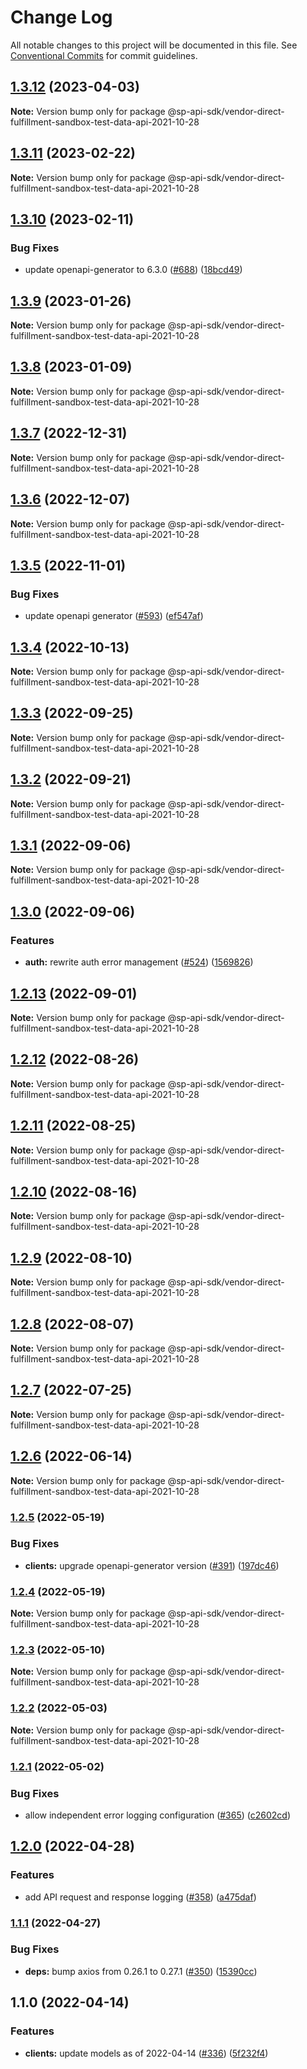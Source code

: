 # Change Log

All notable changes to this project will be documented in this file.
See [Conventional Commits](https://conventionalcommits.org) for commit guidelines.

## [1.3.12](https://github.com/bizon/selling-partner-api-sdk/compare/@sp-api-sdk/vendor-direct-fulfillment-sandbox-test-data-api-2021-10-28@1.3.11...@sp-api-sdk/vendor-direct-fulfillment-sandbox-test-data-api-2021-10-28@1.3.12) (2023-04-03)

**Note:** Version bump only for package @sp-api-sdk/vendor-direct-fulfillment-sandbox-test-data-api-2021-10-28

## [1.3.11](https://github.com/bizon/selling-partner-api-sdk/compare/@sp-api-sdk/vendor-direct-fulfillment-sandbox-test-data-api-2021-10-28@1.3.10...@sp-api-sdk/vendor-direct-fulfillment-sandbox-test-data-api-2021-10-28@1.3.11) (2023-02-22)

**Note:** Version bump only for package @sp-api-sdk/vendor-direct-fulfillment-sandbox-test-data-api-2021-10-28

## [1.3.10](https://github.com/bizon/selling-partner-api-sdk/compare/@sp-api-sdk/vendor-direct-fulfillment-sandbox-test-data-api-2021-10-28@1.3.9...@sp-api-sdk/vendor-direct-fulfillment-sandbox-test-data-api-2021-10-28@1.3.10) (2023-02-11)

### Bug Fixes

* update openapi-generator to 6.3.0 ([#688](https://github.com/bizon/selling-partner-api-sdk/issues/688)) ([18bcd49](https://github.com/bizon/selling-partner-api-sdk/commit/18bcd493bd977b8b6b7e98358420f08574fef0ac))

## [1.3.9](https://github.com/bizon/selling-partner-api-sdk/compare/@sp-api-sdk/vendor-direct-fulfillment-sandbox-test-data-api-2021-10-28@1.3.8...@sp-api-sdk/vendor-direct-fulfillment-sandbox-test-data-api-2021-10-28@1.3.9) (2023-01-26)

**Note:** Version bump only for package @sp-api-sdk/vendor-direct-fulfillment-sandbox-test-data-api-2021-10-28

## [1.3.8](https://github.com/bizon/selling-partner-api-sdk/compare/@sp-api-sdk/vendor-direct-fulfillment-sandbox-test-data-api-2021-10-28@1.3.7...@sp-api-sdk/vendor-direct-fulfillment-sandbox-test-data-api-2021-10-28@1.3.8) (2023-01-09)

**Note:** Version bump only for package @sp-api-sdk/vendor-direct-fulfillment-sandbox-test-data-api-2021-10-28

## [1.3.7](https://github.com/bizon/selling-partner-api-sdk/compare/@sp-api-sdk/vendor-direct-fulfillment-sandbox-test-data-api-2021-10-28@1.3.6...@sp-api-sdk/vendor-direct-fulfillment-sandbox-test-data-api-2021-10-28@1.3.7) (2022-12-31)

**Note:** Version bump only for package @sp-api-sdk/vendor-direct-fulfillment-sandbox-test-data-api-2021-10-28

## [1.3.6](https://github.com/bizon/selling-partner-api-sdk/compare/@sp-api-sdk/vendor-direct-fulfillment-sandbox-test-data-api-2021-10-28@1.3.5...@sp-api-sdk/vendor-direct-fulfillment-sandbox-test-data-api-2021-10-28@1.3.6) (2022-12-07)

**Note:** Version bump only for package @sp-api-sdk/vendor-direct-fulfillment-sandbox-test-data-api-2021-10-28

## [1.3.5](https://github.com/bizon/selling-partner-api-sdk/compare/@sp-api-sdk/vendor-direct-fulfillment-sandbox-test-data-api-2021-10-28@1.3.4...@sp-api-sdk/vendor-direct-fulfillment-sandbox-test-data-api-2021-10-28@1.3.5) (2022-11-01)

### Bug Fixes

* update openapi generator ([#593](https://github.com/bizon/selling-partner-api-sdk/issues/593)) ([ef547af](https://github.com/bizon/selling-partner-api-sdk/commit/ef547af41f13d8bf9861fe5b4d5574d6daa13fa4))

## [1.3.4](https://github.com/bizon/selling-partner-api-sdk/compare/@sp-api-sdk/vendor-direct-fulfillment-sandbox-test-data-api-2021-10-28@1.3.3...@sp-api-sdk/vendor-direct-fulfillment-sandbox-test-data-api-2021-10-28@1.3.4) (2022-10-13)

**Note:** Version bump only for package @sp-api-sdk/vendor-direct-fulfillment-sandbox-test-data-api-2021-10-28

## [1.3.3](https://github.com/bizon/selling-partner-api-sdk/compare/@sp-api-sdk/vendor-direct-fulfillment-sandbox-test-data-api-2021-10-28@1.3.2...@sp-api-sdk/vendor-direct-fulfillment-sandbox-test-data-api-2021-10-28@1.3.3) (2022-09-25)

**Note:** Version bump only for package @sp-api-sdk/vendor-direct-fulfillment-sandbox-test-data-api-2021-10-28

## [1.3.2](https://github.com/bizon/selling-partner-api-sdk/compare/@sp-api-sdk/vendor-direct-fulfillment-sandbox-test-data-api-2021-10-28@1.3.1...@sp-api-sdk/vendor-direct-fulfillment-sandbox-test-data-api-2021-10-28@1.3.2) (2022-09-21)

**Note:** Version bump only for package @sp-api-sdk/vendor-direct-fulfillment-sandbox-test-data-api-2021-10-28

## [1.3.1](https://github.com/bizon/selling-partner-api-sdk/compare/@sp-api-sdk/vendor-direct-fulfillment-sandbox-test-data-api-2021-10-28@1.3.0...@sp-api-sdk/vendor-direct-fulfillment-sandbox-test-data-api-2021-10-28@1.3.1) (2022-09-06)

**Note:** Version bump only for package @sp-api-sdk/vendor-direct-fulfillment-sandbox-test-data-api-2021-10-28

## [1.3.0](https://github.com/bizon/selling-partner-api-sdk/compare/@sp-api-sdk/vendor-direct-fulfillment-sandbox-test-data-api-2021-10-28@1.2.13...@sp-api-sdk/vendor-direct-fulfillment-sandbox-test-data-api-2021-10-28@1.3.0) (2022-09-06)

### Features

* **auth:** rewrite auth error management ([#524](https://github.com/bizon/selling-partner-api-sdk/issues/524)) ([1569826](https://github.com/bizon/selling-partner-api-sdk/commit/1569826a0f934614f9a229f65e5cfa909cf4c2b2))

## [1.2.13](https://github.com/bizon/selling-partner-api-sdk/compare/@sp-api-sdk/vendor-direct-fulfillment-sandbox-test-data-api-2021-10-28@1.2.12...@sp-api-sdk/vendor-direct-fulfillment-sandbox-test-data-api-2021-10-28@1.2.13) (2022-09-01)

**Note:** Version bump only for package @sp-api-sdk/vendor-direct-fulfillment-sandbox-test-data-api-2021-10-28

## [1.2.12](https://github.com/bizon/selling-partner-api-sdk/compare/@sp-api-sdk/vendor-direct-fulfillment-sandbox-test-data-api-2021-10-28@1.2.11...@sp-api-sdk/vendor-direct-fulfillment-sandbox-test-data-api-2021-10-28@1.2.12) (2022-08-26)

**Note:** Version bump only for package @sp-api-sdk/vendor-direct-fulfillment-sandbox-test-data-api-2021-10-28

## [1.2.11](https://github.com/bizon/selling-partner-api-sdk/compare/@sp-api-sdk/vendor-direct-fulfillment-sandbox-test-data-api-2021-10-28@1.2.10...@sp-api-sdk/vendor-direct-fulfillment-sandbox-test-data-api-2021-10-28@1.2.11) (2022-08-25)

**Note:** Version bump only for package @sp-api-sdk/vendor-direct-fulfillment-sandbox-test-data-api-2021-10-28

## [1.2.10](https://github.com/bizon/selling-partner-api-sdk/compare/@sp-api-sdk/vendor-direct-fulfillment-sandbox-test-data-api-2021-10-28@1.2.9...@sp-api-sdk/vendor-direct-fulfillment-sandbox-test-data-api-2021-10-28@1.2.10) (2022-08-16)

**Note:** Version bump only for package @sp-api-sdk/vendor-direct-fulfillment-sandbox-test-data-api-2021-10-28

## [1.2.9](https://github.com/bizon/selling-partner-api-sdk/compare/@sp-api-sdk/vendor-direct-fulfillment-sandbox-test-data-api-2021-10-28@1.2.8...@sp-api-sdk/vendor-direct-fulfillment-sandbox-test-data-api-2021-10-28@1.2.9) (2022-08-10)

**Note:** Version bump only for package @sp-api-sdk/vendor-direct-fulfillment-sandbox-test-data-api-2021-10-28

## [1.2.8](https://github.com/bizon/selling-partner-api-sdk/compare/@sp-api-sdk/vendor-direct-fulfillment-sandbox-test-data-api-2021-10-28@1.2.7...@sp-api-sdk/vendor-direct-fulfillment-sandbox-test-data-api-2021-10-28@1.2.8) (2022-08-07)

**Note:** Version bump only for package @sp-api-sdk/vendor-direct-fulfillment-sandbox-test-data-api-2021-10-28

## [1.2.7](https://github.com/bizon/selling-partner-api-sdk/compare/@sp-api-sdk/vendor-direct-fulfillment-sandbox-test-data-api-2021-10-28@1.2.6...@sp-api-sdk/vendor-direct-fulfillment-sandbox-test-data-api-2021-10-28@1.2.7) (2022-07-25)

**Note:** Version bump only for package @sp-api-sdk/vendor-direct-fulfillment-sandbox-test-data-api-2021-10-28

## [1.2.6](https://github.com/bizon/selling-partner-api-sdk/compare/@sp-api-sdk/vendor-direct-fulfillment-sandbox-test-data-api-2021-10-28@1.2.5...@sp-api-sdk/vendor-direct-fulfillment-sandbox-test-data-api-2021-10-28@1.2.6) (2022-06-14)

**Note:** Version bump only for package @sp-api-sdk/vendor-direct-fulfillment-sandbox-test-data-api-2021-10-28

### [1.2.5](https://github.com/bizon/selling-partner-api-sdk/compare/@sp-api-sdk/vendor-direct-fulfillment-sandbox-test-data-api-2021-10-28@1.2.4...@sp-api-sdk/vendor-direct-fulfillment-sandbox-test-data-api-2021-10-28@1.2.5) (2022-05-19)

### Bug Fixes

* **clients:** upgrade openapi-generator version ([#391](https://github.com/bizon/selling-partner-api-sdk/issues/391)) ([197dc46](https://github.com/bizon/selling-partner-api-sdk/commit/197dc466e267d953907e9488a038c6424d78bb23))

### [1.2.4](https://github.com/bizon/selling-partner-api-sdk/compare/@sp-api-sdk/vendor-direct-fulfillment-sandbox-test-data-api-2021-10-28@1.2.3...@sp-api-sdk/vendor-direct-fulfillment-sandbox-test-data-api-2021-10-28@1.2.4) (2022-05-19)

**Note:** Version bump only for package @sp-api-sdk/vendor-direct-fulfillment-sandbox-test-data-api-2021-10-28

### [1.2.3](https://github.com/bizon/selling-partner-api-sdk/compare/@sp-api-sdk/vendor-direct-fulfillment-sandbox-test-data-api-2021-10-28@1.2.2...@sp-api-sdk/vendor-direct-fulfillment-sandbox-test-data-api-2021-10-28@1.2.3) (2022-05-10)

**Note:** Version bump only for package @sp-api-sdk/vendor-direct-fulfillment-sandbox-test-data-api-2021-10-28

### [1.2.2](https://github.com/bizon/selling-partner-api-sdk/compare/@sp-api-sdk/vendor-direct-fulfillment-sandbox-test-data-api-2021-10-28@1.2.1...@sp-api-sdk/vendor-direct-fulfillment-sandbox-test-data-api-2021-10-28@1.2.2) (2022-05-03)

**Note:** Version bump only for package @sp-api-sdk/vendor-direct-fulfillment-sandbox-test-data-api-2021-10-28

### [1.2.1](https://github.com/bizon/selling-partner-api-sdk/compare/@sp-api-sdk/vendor-direct-fulfillment-sandbox-test-data-api-2021-10-28@1.2.0...@sp-api-sdk/vendor-direct-fulfillment-sandbox-test-data-api-2021-10-28@1.2.1) (2022-05-02)

### Bug Fixes

* allow independent error logging configuration ([#365](https://github.com/bizon/selling-partner-api-sdk/issues/365)) ([c2602cd](https://github.com/bizon/selling-partner-api-sdk/commit/c2602cda750a2634de5e1a188bb8e12cfb4feb15))

## [1.2.0](https://github.com/bizon/selling-partner-api-sdk/compare/@sp-api-sdk/vendor-direct-fulfillment-sandbox-test-data-api-2021-10-28@1.1.1...@sp-api-sdk/vendor-direct-fulfillment-sandbox-test-data-api-2021-10-28@1.2.0) (2022-04-28)

### Features

* add API request and response logging ([#358](https://github.com/bizon/selling-partner-api-sdk/issues/358)) ([a475daf](https://github.com/bizon/selling-partner-api-sdk/commit/a475daf869450ce0e5cb03b8ea31e7b5ebca9132))

### [1.1.1](https://github.com/bizon/selling-partner-api-sdk/compare/@sp-api-sdk/vendor-direct-fulfillment-sandbox-test-data-api-2021-10-28@1.1.0...@sp-api-sdk/vendor-direct-fulfillment-sandbox-test-data-api-2021-10-28@1.1.1) (2022-04-27)

### Bug Fixes

* **deps:** bump axios from 0.26.1 to 0.27.1 ([#350](https://github.com/bizon/selling-partner-api-sdk/issues/350)) ([15390cc](https://github.com/bizon/selling-partner-api-sdk/commit/15390cc1dbbcd4d82c830b429539ee2c5b30784b))

## 1.1.0 (2022-04-14)

### Features

* **clients:** update models as of 2022-04-14 ([#336](https://github.com/bizon/selling-partner-api-sdk/issues/336)) ([5f232f4](https://github.com/bizon/selling-partner-api-sdk/commit/5f232f43cd5a5873fd064276f1f19ae77a7048fe))
